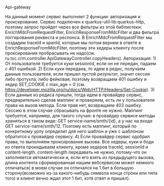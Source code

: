 Api-gateway

На данный момент сервис выполняет 2 функции: авторизация и проксирование.
Сервис подключен к quarkus-util-lib:quarkus-http, поэтому запрос пройдет через все фильтры из этой библиотеки: 
EnrichMdcFromRequestFilter, EnrichResponseFromMdcFilter и два фильтра логгирования реквеста и респонса.
В EnrichMdcFromRequestFilter мы создадим traceId и spanId, которые мы потом вернем в ответе
в EnrichResponseFromMdcFilter, поэтому эти хедеры клиенту после проксирования пробрасывать не надо(см. ru.tsc.crm.controller.ApiGatewayController.copyHeaders).
Авторизация:
    1)  От пользователя требуется куки sessionId, если он не передан, падаем с 401 ошибкой.
    2)  Если куки передана, то идем в редис, получаем данные пользователя, если пришел пустой
        результат, значит сессия либо протухла, либо фейковая, поэтому возвращаем 401 ошибку и
        хедер SET_COOKIE с max_age = 0 (см. https://developer.mozilla.org/ru/docs/Web/HTTP/Headers/Set-Cookie). 
    3)  Если данные из редиса пришли, тогда идем в провайдер сервис, предварительно сделав маппинг и
        проверяем, есть ли у пользователя права на вызов метода. Если прав нет, возвращаем 403 ошибку.
        Сессию в этом случае сбрасывать на фронте не нужно.
        Маппинг требуется, например, для такого случая: в провайдер сервисе методы храняться в таком виде:
        GET service-name/smth/{id}, а у нас на входе GET service-name/smth/12. Поэтому есть маппинг,
        который по конкретному урлу определит для него шаблон и уже с шаблоном обратится к провайдер сервису.
    4)  Если провайдер сервис одобрил права, то выполняем проксирование вызова. 
        Все хедеры, куки и боди из ответа прокидываем клиенту, кроме хедеров traceId, sessionId и content-length.
        content-length передавать не нужно, потому-что он заполняется автоматически и, если его взять из предыдущего
        вызова, длина контента сформированная нашим вебсервисом может немного отличаться( в моем случае он отличался 
        на 1 бит в большую сторону(возможно из-за какого-нибудь символа конца строки или типа того) 
        и клиент вечно ждал этот 1 бит, хотя ответ и пришел).
        